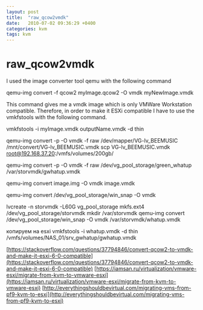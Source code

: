 ```yaml
---
layout: post
title:  "raw_qcow2vmdk"
date:   2010-07-02 09:36:29 +0400
categories: kvm
tags: kvm
---
```


# raw_qcow2vmdk
I used the image converter tool qemu with the following command

qemu-img convert -f qcow2 myImage.qcow2 -O vmdk myNewImage.vmdk 

This command gives me a vmdk image which is only VMWare Workstation compatible. Therefore, in order to make it ESXi compatible I have to use the vmkfstools with the following command.

vmkfstools -i myImage.vmdk outputName.vmdk -d thin



qemu-img convert -p -O vmdk -f raw /dev/mapper/VG-lv_BEEMUSIC /mnt/convert/VG-lv_BEEMUSIC.vmdk
scp VG-lv_BEEMUSIC.vmdk root@192.168.37.20:/vmfs/volumes/200gb/

qemu-img convert -p -O vmdk -f raw /dev/vg_pool_storage/green_whatup /var/storvmdk/gwhatup.vmdk



qemu-img convert image.img -O vmdk image.vmdk


qemu-img convert /dev/vg_pool_storage/win_snap -O vmdk 


lvcreate -n storvmdk -L60G vg_pool_storage
mkfs.ext4 /dev/vg_pool_storage/storvmdk
mkdir /var/storvmdk
qemu-img convert /dev/vg_pool_storage/win_snap -O vmdk /var/storvmdk/whatup.vmdk



копируем на esxi
vmkfstools -i whatup.vmdk -d thin /vmfs/volumes/NAS_01/srv_gwhatup/gwhatup.vmdk





[https://stackoverflow.com/questions/37794846/convert-qcow2-to-vmdk-and-make-it-esxi-6-0-compatible](https://stackoverflow.com/questions/37794846/convert-qcow2-to-vmdk-and-make-it-esxi-6-0-compatible)
[https://iamsan.ru/virtualization/vmware-esxi/migrate-from-kvm-to-vmware-esxi](https://iamsan.ru/virtualization/vmware-esxi/migrate-from-kvm-to-vmware-esxi)
[http://everythingshouldbevirtual.com/migrating-vms-from-pf9-kvm-to-esxi](http://everythingshouldbevirtual.com/migrating-vms-from-pf9-kvm-to-esxi)
